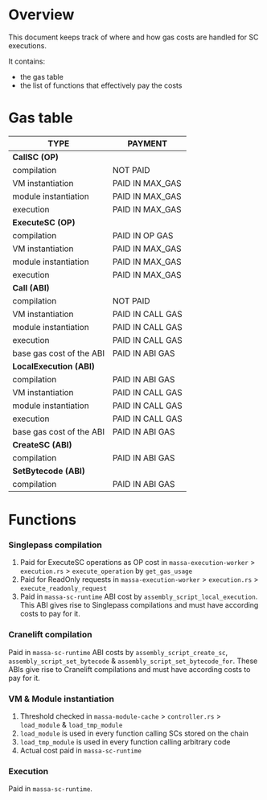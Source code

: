 # Overview

This document keeps track of where and how gas costs are handled for SC executions.

It contains:
* the gas table
* the list of functions that effectively pay the costs

# Gas table

| TYPE                     | PAYMENT          |
| ------------------------ | ---------------- |
| **CallSC (OP)**          |                  |
| compilation              | NOT PAID         |
| VM instantiation         | PAID IN MAX_GAS  |
| module instantiation     | PAID IN MAX_GAS  |
| execution                | PAID IN MAX_GAS  |
| **ExecuteSC (OP)**       |                  |
| compilation              | PAID IN OP GAS   |
| VM instantiation         | PAID IN MAX_GAS  |
| module instantiation     | PAID IN MAX_GAS  |
| execution                | PAID IN MAX_GAS  |
| **Call (ABI)**           |                  |
| compilation              | NOT PAID         |
| VM instantiation         | PAID IN CALL GAS |
| module instantiation     | PAID IN CALL GAS |
| execution                | PAID IN CALL GAS |
| base gas cost of the ABI | PAID IN ABI GAS  |
| **LocalExecution (ABI)** |                  |
| compilation              | PAID IN ABI GAS  |
| VM instantiation         | PAID IN CALL GAS |
| module instantiation     | PAID IN CALL GAS |
| execution                | PAID IN CALL GAS |
| base gas cost of the ABI | PAID IN ABI GAS  |
| **CreateSC (ABI)**       |                  |
| compilation              | PAID IN ABI GAS  |
| **SetBytecode (ABI)**    |                  |
| compilation              | PAID IN ABI GAS  |

# Functions

### Singlepass compilation

1. Paid for ExecuteSC operations as OP cost in `massa-execution-worker` > `execution.rs` > `execute_operation` by `get_gas_usage`
2. Paid for ReadOnly requests in `massa-execution-worker` > `execution.rs` > `execute_readonly_request`
3. Paid in `massa-sc-runtime` ABI cost by `assembly_script_local_execution`. This ABI gives rise to Singlepass compilations and must have according costs to pay for it.

### Cranelift compilation

Paid in `massa-sc-runtime` ABI costs by `assembly_script_create_sc`, `assembly_script_set_bytecode` & `assembly_script_set_bytecode_for`. These ABIs give rise to Cranelift compilations and must have according costs to pay for it.

### VM & Module instantiation

1. Threshold checked in `massa-module-cache` > `controller.rs` > `load_module` & `load_tmp_module`
2. `load_module` is used in every function calling SCs stored on the chain
3. `load_tmp_module` is used in every function calling arbitrary code
4. Actual cost paid in `massa-sc-runtime`

### Execution

Paid in `massa-sc-runtime`.
